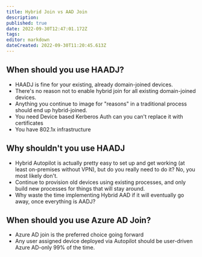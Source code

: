 ```yaml
---
title: Hybrid Join vs AAD Join
description: 
published: true
date: 2022-09-30T12:47:01.172Z
tags: 
editor: markdown
dateCreated: 2022-09-30T11:20:45.613Z
---
```


## When should you use HAADJ?

* HAADJ is fine for your existing, already domain-joined devices.
* There's no reason not to enable hybrid join for all existing domain-joined devices.
* Anything you continue to image for "reasons" in a traditional process should end up hybrid-joined.
* You need Device based Kerberos Auth can you can't replace it with certificates
* You have 802.1x infrastructure

## Why shouldn't you use HAADJ

* Hybrid Autopilot is actually pretty easy to set up and get working (at least on-premises without VPN), but do you really need to do it? No, you most likely don't.
* Continue to provision old devices using existing processes, and only build new processes for things that will stay around.
* Why waste the time implementing Hybrid AAD if it will eventually go away, once everything is AADJ?

## When should you use Azure AD Join?

* Azure AD join is the preferred choice going forward
* Any user assigned device deployed via Autopilot should be user-driven Azure AD-only 99% of the time.
